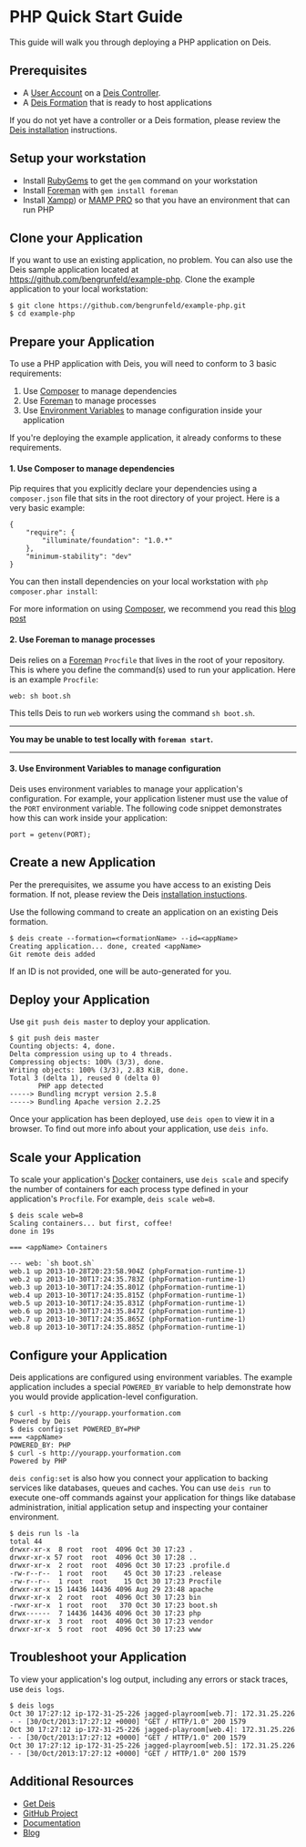 # PHP Quick Start Guide

This guide will walk you through deploying a PHP application on Deis.

## Prerequisites

* A [User Account](http://docs.deis.io/en/latest/client/register/) on a [Deis Controller](http://docs.deis.io/en/latest/terms/controller/).
* A [Deis Formation](http://docs.deis.io/en/latest/gettingstarted/concepts/#formations) that is ready to host applications

If you do not yet have a controller or a Deis formation, please review the [Deis installation](http://docs.deis.io/en/latest/gettingstarted/installation/) instructions.

## Setup your workstation

* Install [RubyGems](http://rubygems.org/pages/download) to get the `gem` command on your workstation
* Install [Foreman](http://ddollar.github.com/foreman/) with `gem install foreman`
* Install [Xampp](http://www.apachefriends.org/en/xampp.html)) or [MAMP PRO](http://www.mamp.info/en/mamp-pro/) so that you have an environment that can run PHP

## Clone your Application

If you want to use an existing application, no problem.  You can also use the Deis sample application located at <https://github.com/bengrunfeld/example-php>.  Clone the example application to your local workstation:

    $ git clone https://github.com/bengrunfeld/example-php.git
    $ cd example-php

## Prepare your Application

To use a PHP application with Deis, you will need to conform to 3 basic requirements:

 1. Use [Composer](http://getcomposer.org/) to manage dependencies
 2. Use [Foreman](http://ddollar.github.com/foreman/) to manage processes
 3. Use [Environment Variables](https://help.ubuntu.com/community/EnvironmentVariables) to manage configuration inside your application

If you're deploying the example application, it already conforms to these requirements.

#### 1. Use Composer to manage dependencies

Pip requires that you explicitly declare your dependencies using a `composer.json` file that sits in the root directory of your project. Here is a very basic example:

	{ 
		"require": { 
		    "illuminate/foundation": "1.0.*"
		},
		"minimum-stability": "dev"
	}
    
You can then install dependencies on your local workstation with `php composer.phar install`:

For more information on using [Composer](http://getcomposer.org/), we recommend you read this [blog post](http://www.sitepoint.com/php-dependency-management-with-composer/) 

#### 2. Use Foreman to manage processes

Deis relies on a [Foreman](http://ddollar.github.com/foreman/) `Procfile` that lives in the root of your repository.  This is where you define the command(s) used to run your application.  Here is an example `Procfile`:

    web: sh boot.sh

This tells Deis to run `web` workers using the command `sh boot.sh`. 

---

**You may be unable to test locally with `foreman start`.**

---

#### 3. Use Environment Variables to manage configuration

Deis uses environment variables to manage your application's configuration. For example, your application listener must use the value of the `PORT` environment variable. The following code snippet demonstrates how this can work inside your application:

    port = getenv(PORT);

## Create a new Application

Per the prerequisites, we assume you have access to an existing Deis formation. If not, please review the Deis [installation instuctions](http://docs.deis.io/en/latest/gettingstarted/installation/).

Use the following command to create an application on an existing Deis formation.

    $ deis create --formation=<formationName> --id=<appName>
	Creating application... done, created <appName>
	Git remote deis added
    
If an ID is not provided, one will be auto-generated for you.

## Deploy your Application

Use `git push deis master` to deploy your application.

	$ git push deis master
	Counting objects: 4, done.
	Delta compression using up to 4 threads.
	Compressing objects: 100% (3/3), done.
	Writing objects: 100% (3/3), 2.83 KiB, done.
	Total 3 (delta 1), reused 0 (delta 0)
	       PHP app detected
	-----> Bundling mcrypt version 2.5.8
	-----> Bundling Apache version 2.2.25

Once your application has been deployed, use `deis open` to view it in a browser. To find out more info about your application, use `deis info`.

## Scale your Application

To scale your application's [Docker](http://docker.io) containers, use `deis scale` and specify the number of containers for each process type defined in your application's `Procfile`. For example, `deis scale web=8`.

	$ deis scale web=8
	Scaling containers... but first, coffee!
	done in 19s
	
	=== <appName> Containers
	
	--- web: `sh boot.sh`
	web.1 up 2013-10-28T20:23:58.904Z (phpFormation-runtime-1)
	web.2 up 2013-10-30T17:24:35.783Z (phpFormation-runtime-1)
	web.3 up 2013-10-30T17:24:35.801Z (phpFormation-runtime-1)
	web.4 up 2013-10-30T17:24:35.815Z (phpFormation-runtime-1)
	web.5 up 2013-10-30T17:24:35.831Z (phpFormation-runtime-1)
	web.6 up 2013-10-30T17:24:35.847Z (phpFormation-runtime-1)
	web.7 up 2013-10-30T17:24:35.865Z (phpFormation-runtime-1)
	web.8 up 2013-10-30T17:24:35.885Z (phpFormation-runtime-1)


## Configure your Application

Deis applications are configured using environment variables. The example application includes a special `POWERED_BY` variable to help demonstrate how you would provide application-level configuration. 

	$ curl -s http://yourapp.yourformation.com
	Powered by Deis
	$ deis config:set POWERED_BY=PHP
	=== <appName>
	POWERED_BY: PHP
	$ curl -s http://yourapp.yourformation.com
	Powered by PHP

`deis config:set` is also how you connect your application to backing services like databases, queues and caches. You can use `deis run` to execute one-off commands against your application for things like database administration, initial application setup and inspecting your container environment.

	$ deis run ls -la
	total 44
	drwxr-xr-x  8 root  root  4096 Oct 30 17:23 .
	drwxr-xr-x 57 root  root  4096 Oct 30 17:28 ..
	drwxr-xr-x  2 root  root  4096 Oct 30 17:23 .profile.d
	-rw-r--r--  1 root  root    45 Oct 30 17:23 .release
	-rw-r--r--  1 root  root    15 Oct 30 17:23 Procfile
	drwxr-xr-x 15 14436 14436 4096 Aug 29 23:48 apache
	drwxr-xr-x  2 root  root  4096 Oct 30 17:23 bin
	-rwxr-xr-x  1 root  root   370 Oct 30 17:23 boot.sh
	drwx------  7 14436 14436 4096 Oct 30 17:23 php
	drwxr-xr-x  3 root  root  4096 Oct 30 17:23 vendor
	drwxr-xr-x  5 root  root  4096 Oct 30 17:23 www

## Troubleshoot your Application

To view your application's log output, including any errors or stack traces, use `deis logs`.

    $ deis logs
	Oct 30 17:27:12 ip-172-31-25-226 jagged-playroom[web.7]: 172.31.25.226 - - [30/Oct/2013:17:27:12 +0000] "GET / HTTP/1.0" 200 1579
	Oct 30 17:27:12 ip-172-31-25-226 jagged-playroom[web.4]: 172.31.25.226 - - [30/Oct/2013:17:27:12 +0000] "GET / HTTP/1.0" 200 1579
	Oct 30 17:27:12 ip-172-31-25-226 jagged-playroom[web.5]: 172.31.25.226 - - [30/Oct/2013:17:27:12 +0000] "GET / HTTP/1.0" 200 1579

## Additional Resources

* [Get Deis](http://deis.io/get-deis/)
* [GitHub Project](https://github.com/opdemand/deis)
* [Documentation](http://docs.deis.io/)
* [Blog](http://deis.io/blog/)
